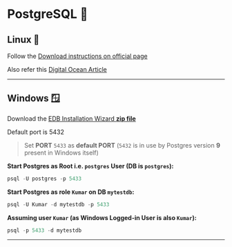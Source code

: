 # PostgreSQL 🐘

## Linux 🐧

Follow the [Download instructions on official page](https://www.postgresql.org/download/linux/ubuntu/)

Also refer this [Digital Ocean Article](https://www.digitalocean.com/community/tutorials/how-to-install-and-use-postgresql-on-ubuntu-20-04)

---

## Windows 🪟

Download the [EDB Installation Wizard **zip file**](https://www.enterprisedb.com/downloads/postgres-postgresql-downloads)

Default port is 5432
>Set **PORT** `5433` as **default PORT** (`5432` is in use by Postgres version **9** present in Windows itself)

**Start Postgres as Root i.e. `postgres` User (DB is `postgres`):**

```PowerShell
psql -U postgres -p 5433
```

**Start Postgres as role `Kumar` on DB `mytestdb`:**

```PowerShell
psql -U Kumar -d mytestdb -p 5433
```

**Assuming user `Kumar` (as Windows Logged-in User is also `Kumar`):**

```PowerShell
psql -p 5433 -d mytestdb
```

---
